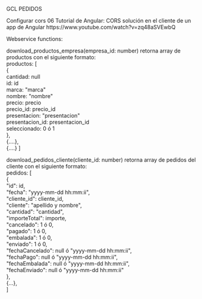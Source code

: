 GCL PEDIDOS

<p>
Configurar cors
06 Tutorial de Angular: CORS solución en el cliente de un app de Angular
https://www.youtube.com/watch?v=zq48aSVEwbQ
</p>

Webservice functions:
<p>
download_productos_empresa(empresa_id: number) retorna array de productos con el siguiente formato:<br>
productos: [<br/>
  {<br/>
  cantidad: null<br/>
  id: id<br/>
  marca: "marca"<br/>
  nombre: "nombre"<br/>
  precio: precio<br/>
  precio_id: precio_id<br/>
  presentacion: "presentacion"<br/>
  presentacion_id: presentacion_id<br/>
  seleccionado: 0 ó 1<br/>
  },<br/>
  {....},<br/>
  {....}
]
</p>
<p>
download_pedidos_cliente(cliente_id: number) retorna array de pedidos del cliente con el siguiente formato:<br>
pedidos: [<br>
	{<br>
		"id": id,<br>
		"fecha": "yyyy-mm-dd hh:mm:ii",<br>
		"cliente_id": cliente_id,<br>
		"cliente": "apellido y nombre",<br>
		"cantidad": "cantidad",<br>
		"importeTotal": importe,<br>
		"cancelado": 1 ó 0,<br>
		"pagado": 1 ó 0,<br>
		"embalada": 1 ó 0,<br>
		"enviado": 1 ó 0,<br>
		"fechaCancelado": null ó "yyyy-mm-dd hh:mm:ii",<br>
		"fechaPago": null ó "yyyy-mm-dd hh:mm:ii",<br>
		"fechaEmbalada": null ó "yyyy-mm-dd hh:mm:ii",<br>
		"fechaEnviado": null ó "yyyy-mm-dd hh:mm:ii"<br>
	},<br>
	{...},<br>
]<br>
</p>

